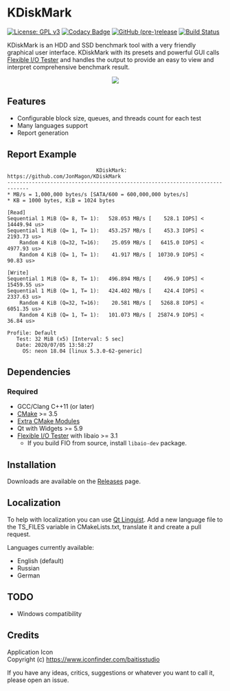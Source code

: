 # KDiskMark
[![License: GPL v3](https://img.shields.io/badge/License-GPLv3-orange.svg)](https://www.gnu.org/licenses/gpl-3.0)
[![Codacy Badge](https://api.codacy.com/project/badge/Grade/d4457b2f0d2947be95414218e37ce19f)](https://app.codacy.com/manual/JonMagon/KDiskMark?utm_source=github.com&utm_medium=referral&utm_content=JonMagon/KDiskMark&utm_campaign=Badge_Grade_Dashboard)
[![GitHub (pre-)release](https://img.shields.io/github/release/JonMagon/KDiskMark/all.svg)](https://github.com/JonMagon/KDiskMark/releases)
[![Build Status](https://travis-ci.com/JonMagon/KDiskMark.svg?branch=master)](https://travis-ci.com/JonMagon/KDiskMark) 

KDiskMark is an HDD and SSD benchmark tool with a very friendly graphical user interface. KDiskMark with its presets and powerful GUI calls [Flexible I/O Tester](https://github.com/axboe/fio) and handles the output to provide an easy to view and interpret comprehensive benchmark result.

<p align="center">
   <img src="https://raw.githubusercontent.com/JonMagon/KDiskMark/master/assets/images/kdiskmark.png"/>
</p>

## Features
* Configurable block size, queues, and threads count for each test
* Many languages support
* Report generation

## Report Example
```
                             KDiskMark: https://github.com/JonMagon/KDiskMark
-----------------------------------------------------------------------------
* MB/s = 1,000,000 bytes/s [SATA/600 = 600,000,000 bytes/s]
* KB = 1000 bytes, KiB = 1024 bytes

[Read]
Sequential 1 MiB (Q= 8, T= 1):   528.053 MB/s [    528.1 IOPS] < 14449.94 us>
Sequential 1 MiB (Q= 1, T= 1):   453.257 MB/s [    453.3 IOPS] <  2193.73 us>
    Random 4 KiB (Q=32, T=16):    25.059 MB/s [   6415.0 IOPS] <  4977.93 us>
    Random 4 KiB (Q= 1, T= 1):    41.917 MB/s [  10730.9 IOPS] <    90.83 us>

[Write]
Sequential 1 MiB (Q= 8, T= 1):   496.894 MB/s [    496.9 IOPS] < 15459.55 us>
Sequential 1 MiB (Q= 1, T= 1):   424.402 MB/s [    424.4 IOPS] <  2337.63 us>
    Random 4 KiB (Q=32, T=16):    20.581 MB/s [   5268.8 IOPS] <  6051.35 us>
    Random 4 KiB (Q= 1, T= 1):   101.073 MB/s [  25874.9 IOPS] <    36.84 us>

Profile: Default
   Test: 32 MiB (x5) [Interval: 5 sec]
   Date: 2020/07/05 13:58:27
     OS: neon 18.04 [linux 5.3.0-62-generic]
```

## Dependencies
### Required
* GCC/Clang C++11 (or later)
* [CMake](https://cmake.org/) >= 3.5
* [Extra CMake Modules](https://github.com/KDE/extra-cmake-modules)
* Qt with Widgets >= 5.9
* [Flexible I/O Tester](https://github.com/axboe/fio) with libaio >= 3.1
    * If you build FIO from source, install `libaio-dev` package.

## Installation
Downloads are available on the [Releases](https://github.com/JonMagon/KDiskMark/releases/latest) page. 

## Localization
To help with localization you can use [Qt Linguist](https://doc.qt.io/Qt-5/linguist-translators.html). Add a new language file to the TS_FILES variable in CMakeLists.txt, translate it and create a pull request. 

Languages currently available:
* English (default)
* Russian
* German

## TODO
* Windows compatibility

## Credits
Application Icon  
Copyright (c) https://www.iconfinder.com/baitisstudio

If you have any ideas, critics, suggestions or whatever you want to call it, please open an issue.
